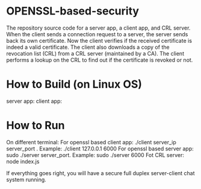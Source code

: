 # OPENSSL-based-security

The repository source code for a server app, a client app, and CRL server. When the client sends a connection request to a server, the server sends back its own certificate. Now the client verifies if the received certificate is indeed a valid certificate. The client also downloads a copy of the revocation list (CRL) from a CRL server (maintained by a CA). The client performs a lookup on the CRL to find out if the certificate is revoked or not.

# How to Build (on Linux OS)
server app: 
client app:

# How to Run 
On different terminal:
For openssl based client app: ./client server_ip server_port . Example: ./client 127.0.0.1 6000
For openssl based server app: sudo ./server server_port. Example: sudo ./server 6000
Fot CRL server: node index.js

If everything goes right, you will have a secure full duplex server-client chat system running.
